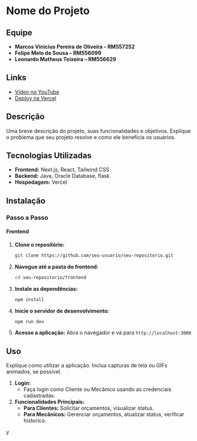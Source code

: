 # Nome do Projeto

## Equipe
- **Marcos Vinicius Pereira de Oliveira - RM557252**
- **Felipe Melo de Sousa – RM556099**
- **Leonardo Matheus Teixeira – RM556629**

## Links
- [Vídeo no YouTube](https://youtu.be/8hlv0Os2xzE)
- [Deploy na Vercel](https://mechai-next-js-lbxs-bpjh9imqe-marcos-projects-901f8433.vercel.app)

## Descrição
Uma breve descrição do projeto, suas funcionalidades e objetivos. Explique o problema que seu projeto resolve e como ele beneficia os usuários.

## Tecnologias Utilizadas
- **Frontend:** Next.js, React, Tailwind CSS
- **Backend:** Java, Oracle Database, flask
- **Hospedagem:** Vercel

## Instalação


### Passo a Passo

#### Frontend
1. **Clone o repositório:**
    ```bash
    git clone https://github.com/seu-usuario/seu-repositorio.git
    ```
2. **Navegue até a pasta do frontend:**
    ```bash
    cd seu-repositorio/frontend
    ```
3. **Instale as dependências:**
    ```bash
    npm install
    ```
4. **Inicie o servidor de desenvolvimento:**
    ```bash
    npm run dev
    ```
5. **Acesse a aplicação:**
    Abra o navegador e vá para `http://localhost:3000`

## Uso
Explique como utilizar a aplicação. Inclua capturas de tela ou GIFs animados, se possível.

1. **Login:**
   - Faça login como Cliente ou Mecânico usando as credenciais cadastradas.
2. **Funcionalidades Principais:**
   - **Para Clientes:** Solicitar orçamentos, visualizar status.
   - **Para Mecânicos:** Gerenciar orçamentos, atualizar status, verificar historico.

y
